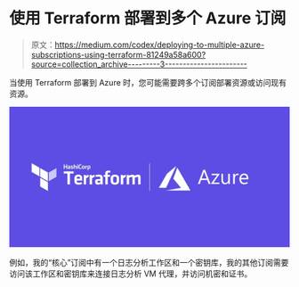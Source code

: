 # 使用 Terraform 部署到多个 Azure 订阅

> 原文：<https://medium.com/codex/deploying-to-multiple-azure-subscriptions-using-terraform-81249a58a600?source=collection_archive---------3----------------------->

当使用 Terraform 部署到 Azure 时，您可能需要跨多个订阅部署资源或访问现有资源。

![](img/d350d5681975ab6f1ece06af512eec7e.png)

例如，我的“核心”订阅中有一个日志分析工作区和一个密钥库，我的其他订阅需要访问该工作区和密钥库来连接日志分析 VM 代理，并访问机密和证书。